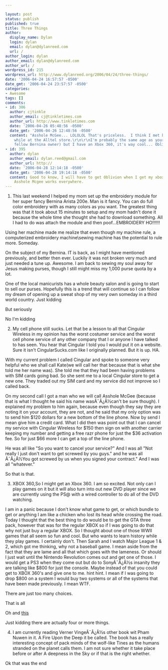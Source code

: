 ```yaml
---

layout: post
status: publish
published: true
title: Three Things
author:
  display_name: Dylan
  login: dylan
  email: dylan@dylanreed.com
  url: /
author_login: dylan
author_email: dylan@dylanreed.com
author_url: /
wordpress_id: 215
wordpress_url: http://www.dylanreed.org/2006/04/24/three-things/
date: '2006-04-24 16:57:57 -0500'
date_gmt: '2006-04-24 23:57:57 -0500'
categories:
- Awesome
tags: []
comments:
- id: 386
  author: cjtinkle
  author_email: cj@tinkletimes.com
  author_url: http://www.tinkletimes.com
  date: '2006-04-26 05:48:56 -0500'
  date_gmt: '2006-04-26 12:48:56 -0500'
  content: "Asshole McGee... LOLOLOL That's priceless.  I think I met him last week
    while at the Alltel store.\r\n\r\nI'm probably the same age as your mom (and a
    fellow Bernina owner) but I have an Xbox 360, it's way cool... Oblivion rocks!"
- id: 395
  author: dylan
  author_email: dylan.reed@gmail.com
  author_url: http://
  date: '2006-04-28 12:14:18 -0500'
  date_gmt: '2006-04-28 19:14:18 -0500'
  content: Good to know, I will have to get Oblivion when I get my xbox. I think the
    Asshole Mcgee works everywhere.
---
```


1) This last weekend I helped my mom set up the embroidery module for her super fancy Bernina Arista 200e. Man is it fancy. You can do full color embroidery with as many colors as you want. The greatest thing was that it took about 15 minutes to setup and my mom hadn't done it because the whole time she thought she had to download something. All I had to do was attach the module and then poof...EMBROIDERY HO!!!!!!

Using her machine made me realize that even though my machine rule, a computerized embroidery machine\sewing machine has the potential to rule more. Someday.

On the subject of my Bernina. IT is back, as I might have mentioned previously, and better then ever. Luckily it was not broken very much and just needed a tune up. Awesome. I am back to sewing my soul away for Jesus making purses, though I still might miss my 1,000 purse quota by a lot.

One of the local manicurists has a whole beauty salon and is going to start to sell our purses. Hopefully this is a trend that will continue so I can follow my dream of opening up a sweat shop of my very own someday in a third world country. Just kidding

But seriously

No I'm kidding

2) My cell phone still sucks. Let that be a lesson to all that Cingular Wireless in my opinion has the worst costumer service and the worst cell phone service of any other company that I or anyone I have talked to has seen. You hear that Cingular I told you I would put it on a website. Sure it isn't CingularSucks.com like I originally planned. But it is up. HA.

With my current problem I called Cingular and spoke to someone very helpful who we shall call Kate(we will call her that because that is what she told me her name was). She told me that they had been having problems with SIM cards going bad. So she sent me to a local Cingular store to get a new one. They traded out my SIM card and my service did not improve so I called back.

On my second call I got a man who we will call Asshole McGee (because that is what I thought he said his name wasÃ¯Â¿Â½can't be sure though). I explained my problem to him again, because even though they say they are noting it on your account, they are not, and he said that my only option was to send him $120 dollars for a new bottom of the line phone. Now by send I mean give him a credit card. What I did then was point out that I can cancel my service with Cingular Wireless for $150 then sign on with another carrier keeping my number and getting a free razr phone for just the $36 activation fee. So for just $66 more I can get a top of the line phone.

He was all like "So you want to cancel your service?" And I was all "Not really I just don't want to get screwed by you guys." and he was all Ã¯Â¿Â½You got screwed by us when you signed your contract." And I was all "whatever."

So that is that.

3) XBOX 360,So I might get an Xbox 360. I am so excited. Not only can I play games on it but it will also turn into out new DVD player since we are currently using the PS@ with a wired controller to do all of the DVD watching.

I am in a panic because I don't know what game to get, or which bundle to get or anything I am like a chicken who lost its head while crossing the road. Today I thought that the best thing to do would be to get the GTA three pack, however that was for the regular XBOX so if I was going to do that why not just buy a regular XBOX. So I thought about one of those WWII games that all seem so fun and cool. But who wants to learn history while they play games. I certainly don't. Then Sarah and I watch Major League 1 & 2, which got me thinking, why not a baseball game. I mean aside from the fact that they are lame and all that which goes with the lameness. Or should I just wait until the Nintendo Revolution comes out and get one of those. I would get a PS3 when they come out but do to SonyÃ¯Â¿Â½s insanity they are talking like $800 for just the console. Maybe instead of that you could get to XBOX 360's and give one to me. hint hint. I mean if I was going to drop $800 on a system I would buy two systems or all of the systems that have been made previously. I mean WTF.

There are just too many choices.

That is all

Oh and [this][1]

   [1]: http://www.photodork.org

Just kidding there are actually four or more things.

4) I am currently reading Verner VingeÃ¯Â¿Â½s other book wit Pham Nuwen in it. A Fire Upon the Deep it be called. The book has a really interesting concept of pack minds of the wolf-like Tines as the humans stranded on the planet calls them. I am not sure whether it take place before or after A deepness in the Sky or if that is the right whether.

Ok that was the end
